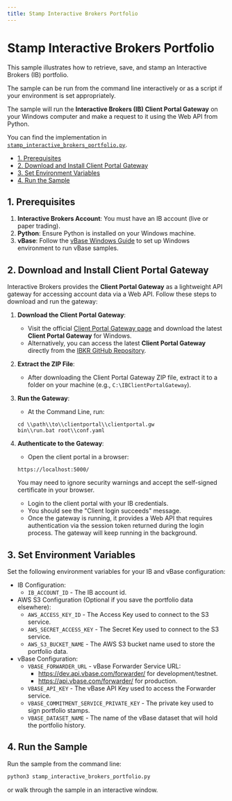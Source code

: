 ```yaml
---
title: Stamp Interactive Brokers Portfolio
---
```


<!-- omit in toc -->
# Stamp Interactive Brokers Portfolio

This sample illustrates how to retrieve, save, and stamp an Interactive Brokers (IB) portfolio.

The sample can be run from the command line interactively or as a script if your environment is set appropriately.

The sample will run the **Interactive Brokers (IB) Client Portal Gateway** on your Windows computer and make a request to it using the Web API from Python.

You can find the implementation in [`stamp_interactive_brokers_portfolio.py`](https://github.com/validityBase/vbase-py-samples/blob/main/samples/stamp_interactive_brokers_portfolio.py).

- [1. Prerequisites](#1-prerequisites)
- [2. Download and Install Client Portal Gateway](#2-download-and-install-client-portal-gateway)
- [3. Set Environment Variables](#3-set-environment-variables)
- [4. Run the Sample](#4-run-the-sample)

## 1. Prerequisites

1. **Interactive Brokers Account**: You must have an IB account (live or paper trading).
2. **Python**: Ensure Python is installed on your Windows machine.
3. **vBase**: Follow the [vBase Windows Guide](windows_guide.md) to set up Windows environment to run vBase samples.

## 2. Download and Install Client Portal Gateway

Interactive Brokers provides the **Client Portal Gateway** as a lightweight API gateway for accessing account data via a Web API. Follow these steps to download and run the gateway:

1. **Download the Client Portal Gateway**:
   - Visit the official [Client Portal Gateway page](https://www.interactivebrokers.com/en/index.php?f=50462) and download the latest **Client Portal Gateway** for Windows.
   - Alternatively, you can access the latest **Client Portal Gateway** directly from the [IBKR GitHub Repository](https://github.com/InteractiveBrokers/clientportal.gw).

2. **Extract the ZIP File**:
   - After downloading the Client Portal Gateway ZIP file, extract it to a folder on your machine (e.g., `C:\IBClientPortalGateway`).

3. **Run the Gateway**:
   - At the Command Line, run:
   ```
   cd \\path\\to\\clientportal\\clientportal.gw
   bin\\run.bat root\\conf.yaml
   ```

4. **Authenticate to the Gateway**:
   - Open the client portal in a browser:
   ```
   https://localhost:5000/
   ```
   You may need to ignore security warnings and accept the self-signed certificate in your browser.
   - Login to the client portal with your IB credentials.
   - You should see the "Client login succeeds" message.
   - Once the gateway is running, it provides a Web API that requires authentication via the session token returned during the login process. The gateway will keep running in the background.

## 3. Set Environment Variables

Set the following environment variables for your IB and vBase configuration:
   - IB Configuration:
     - `IB_ACCOUNT_ID` - The IB account id.
   - AWS S3 Configuration (Optional if you save the portfolio data elsewhere):
     - `AWS_ACCESS_KEY_ID` - The Access Key used to connect to the S3 service.
     - `AWS_SECRET_ACCESS_KEY` - The Secret Key used to connect to the S3 service.
     - `AWS_S3_BUCKET_NAME` - The AWS S3 bucket name used to store the portfolio data.
   - vBase Configuration:
     - `VBASE_FORWARDER_URL` - vBase Forwarder Service URL:
       - https://dev.api.vbase.com/forwarder/ for development/testnet.
       - https://api.vbase.com/forwarder/ for production.
     - `VBASE_API_KEY` - The vBase API Key used to access the Forwarder service.
     - `VBASE_COMMITMENT_SERVICE_PRIVATE_KEY` - The private key used to sign portfolio stamps.
     - `VBASE_DATASET_NAME` - The name of the vBase dataset that will hold the portfolio history.

## 4. Run the Sample

Run the sample from the command line:
   ```bash
   python3 stamp_interactive_brokers_portfolio.py
   ```
or walk through the sample in an interactive window.
